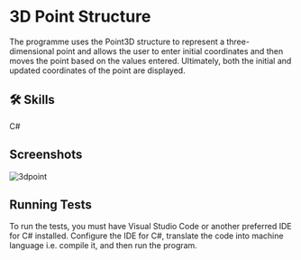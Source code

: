 
# 3D Point Structure

The programme uses the Point3D structure to represent a three-dimensional point and allows the user to enter initial coordinates and then moves the point based on the values entered. Ultimately, both the initial and updated coordinates of the point are displayed.


## 🛠 Skills
C#


## Screenshots

![3dpoint](https://github.com/maciekstrach01/3D_Point_Structure_C_Sharp/assets/146733279/de7b63bf-dc7e-4d2c-8a37-34ecb4003b9d)


## Running Tests

To run the tests, you must have Visual Studio Code or another preferred IDE for C# installed.
Configure the IDE for C#, translate the code into machine language i.e. compile it, and then run the program.
```


